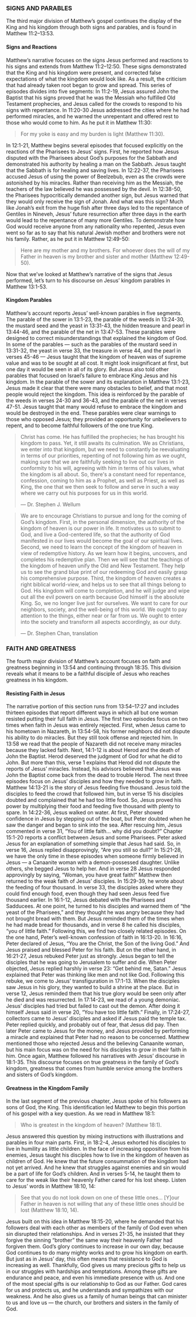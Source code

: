 ### SIGNS AND PARABLES 

The third major division of Matthew’s gospel continues the display of the King and his kingdom through both signs and parables, and is found in Matthew 11:2–13:53. 


#### Signs and Reactions

Matthew’s narrative focuses on the signs Jesus performed and reactions to his signs and extends from Matthew 11:2–12:50. These signs demonstrated that the King and his kingdom were present, and corrected false expectations of what the kingdom would look like. As a result, the criticism that had already taken root began to grow and spread.
	This series of episodes divides into five segments: In 11:2-19, Jesus assured John the Baptist that his signs proved that he was the Messiah who fulfilled Old Testament prophecies, and Jesus called for the crowds to respond to his signs with repentance. In 11:20-30 Jesus addressed the cities where he had performed miracles, and he warned the unrepentant and offered rest to those who would come to him. As he put it in Matthew 11:30:

> For my yoke is easy and my burden is light (Matthew 11:30).

In 12:1-21, Matthew begins several episodes that focused explicitly on the reactions of the Pharisees to Jesus’ signs. First, he reported how Jesus disputed with the Pharisees about God’s purposes for the Sabbath and demonstrated his authority by healing a man on the Sabbath. Jesus taught that the Sabbath is for healing and saving lives. 
In 12:22-37, the Pharisees accused Jesus of using the power of Beelzebub, even as the crowds were astonished by his miracles. Rather than receiving him as the Messiah, the teachers of the law believed he was possessed by the devil. 
In 12:38-50, the Pharisees hypocritically demanded another sign, but Jesus warned that they would only receive the sign of Jonah. And what was this sign? Much like Jonah’s exit from the huge fish after three days led to the repentance of Gentiles in Nineveh, Jesus’ future resurrection after three days in the earth would lead to the repentance of many more Gentiles. 
To demonstrate how God would receive anyone from any nationality who repented, Jesus even went so far as to say that his natural Jewish mother and brothers were not his family. Rather, as he put it in Matthew 12:49-50:

> Here are my mother and my brothers. For whoever does the will of my Father in heaven is my brother and sister and mother (Matthew 12:49-50).

Now that we’ve looked at Matthew’s narrative of the signs that Jesus performed, let’s turn to his discourse on Jesus’ kingdom parables in Matthew 13:1-53. 


#### Kingdom Parables

Matthew’s account reports Jesus’ well-known parables in five segments. The parable of the sower in 13:1-23, the parable of the weeds in 13:24-30, the mustard seed and the yeast in 13:31-43, the hidden treasure and pearl in 13:44-46, and the parable of the net in 13:47-53. These parables were designed to correct misunderstandings that explained the kingdom of God.
	In some of the parables — such as the parables of the mustard seed in 13:31-32, the yeast in verse 33, the treasure in verse 44, and the pearl in verses 45-46 — Jesus taught that the kingdom of heaven was of supreme value and was to be sought at all cost. It might look insignificant at first, but one day it would be seen in all of its glory.
	But Jesus also told other parables that focused on Israel’s failure to embrace King Jesus and his kingdom. In the parable of the sower and its explanation in Matthew 13:1-23, Jesus made it clear that there were many obstacles to belief, and that most people would reject the kingdom. 
This idea is reinforced by the parable of the weeds in verses 24-30 and 36-43, and the parable of the net in verses 47-51. Jesus taught that many would refuse to embrace the kingdom and would be destroyed in the end. These parables were clear warnings to those who opposed Jesus; they provided an opportunity for unbelievers to repent, and to become faithful followers of the one true King.

> Christ has come. He has fulfilled the prophecies; he has brought his kingdom to pass. Yet, it still awaits its culmination. We as Christians, we enter into that kingdom, but we need to constantly be reevaluating in terms of our priorities, repenting of not following him as we ought, making sure that we are faithfully seeking to live out our lives in conformity to his will, agreeing with him in terms of his values, what the kingdom is all about. So, there's a constant need for repentance, confession, coming to him as a Prophet, as well as Priest, as well as King, the one that we then seek to follow and serve in such a way where we carry out his purposes for us in this world. 
> 
> —	Dr. Stephen J. Wellum


> We are to encourage Christians to pursue and long for the coming of God’s kingdom. First, in the personal dimension, the authority of the kingdom of heaven is our power in life. It motivates us to submit to God, and live a God-centered life, so that the authority of God manifested in our lives would become the goal of our spiritual lives. Second, we need to learn the concept of the kingdom of heaven in view of redemptive history. As we learn how it begins, uncovers, and completes his redemptive plan. Then we will see that the teachings of the kingdom of heaven unify the Old and New Testament. They help us to see the grand blue print of our redeeming God and easily grasp his comprehensive purpose. Third, the kingdom of heaven creates a right biblical world-view, and helps us to see that all things belong to God. His kingdom will come to completion, and he will judge and wipe out all the evil powers on earth because God himself is the absolute King. So, we no longer live just for ourselves. We want to care for our neighbors, society, and the well-being of this world. We ought to pay attention to the things, either near or far from us. We ought to enter into the society and transform all aspects accordingly, as our duty. 
> 
> —	Dr. Stephen Chan, translation


### FAITH AND GREATNESS

The fourth major division of Matthew’s account focuses on faith and greatness beginning in 13:54 and continuing through 18:35. This division reveals what it means to be a faithful disciple of Jesus who reaches greatness in his kingdom.


#### Resisting Faith in Jesus

The narrative portion of this section runs from 13:54–17:27 and includes thirteen episodes that report different ways in which all but one woman resisted putting their full faith in Jesus. The first two episodes focus on two times when faith in Jesus was entirely rejected. First, when Jesus came to his hometown in Nazareth, in 13:54-58, his former neighbors did not dispute his ability to do miracles. But they still took offense and rejected him. In 13:58 we read that the people of Nazareth did not receive many miracles because they lacked faith. 
Next, 14:1-12 is about Herod and the death of John the Baptist. Herod deserved the judgment of God for what he did to John. But more than this, verse 1 explains that Herod did not dispute the reports of Jesus’ miracles. Instead, his advisors believed that Jesus was John the Baptist come back from the dead to trouble Herod. 
	The next three episodes focus on Jesus’ disciples and how they needed to grow in faith. Matthew 14:13-21 is the story of Jesus feeding five thousand. Jesus told the disciples to feed the crowd that followed him, but in verse 15 his disciples doubted and complained that he had too little food. So, Jesus proved his power by multiplying their food and feeding five thousand with plenty to spare. 
In 14:22-36, Jesus walked on water. At first, Peter showed confidence in Jesus by stepping out of the boat, but Peter doubted when he saw the danger and began to sink into the sea. After rescuing him, Jesus commented in verse 31, “You of little faith… why did you doubt?” 
Chapter 15:1-20 reports a conflict between Jesus and some Pharisees. Peter asked Jesus for an explanation of something simple that Jesus had said. So, in verse 16, Jesus replied disapprovingly, “Are you still so dull?”
	In 15:21-28, we have the only time in these episodes when someone firmly believed in Jesus — a Canaanite woman with a demon-possessed daughter. Unlike others, she begged Jesus to help her. And in verse 28 Jesus responded approvingly by saying, “Woman, you have great faith!”
Matthew then returned to the weak faith of Jesus’ disciples. In 15:29-39, he wrote about the feeding of four thousand. In verse 33, the disciples asked where they could find enough food, even though they had seen Jesus feed five thousand earlier. 
	In 16:1-12, Jesus debated with the Pharisees and Sadducees. At one point, he turned to his disciples and warned them of “the yeast of the Pharisees,” and they thought he was angry because they had not brought bread with them. But Jesus reminded them of the times when he had made bread for thousands, and in verse 8 he called his disciples, “you of little faith.” 
Following this, we find two closely related episodes. On the one hand, Peter’s well-known confession of faith in 16:13-20. In 16:16, Peter declared of Jesus, “You are the Christ, the Son of the living God.” And Jesus praised and blessed Peter for his faith. 
But on the other hand, in 16:21-27, Jesus rebuked Peter just as strongly. Jesus began to tell the disciples that he was going to Jerusalem to suffer and die. When Peter objected, Jesus replied harshly in verse 23: “Get behind me, Satan.” Jesus explained that Peter was thinking like men and not like God. 
Following this rebuke, we come to Jesus’ transfiguration in 17:1-13. When the disciples saw Jesus in his glory, they wanted to build a shrine at the place. But in verse 12, Jesus reminded them that his true glory would be seen only after he died and was resurrected.
In 17:14-23, we read of a young demoniac. Jesus’ disciples had tried but failed to cast out the demon. After doing it himself Jesus said in verse 20, “You have too little faith.”
Finally, in 17:24-27, collectors came to Jesus’ disciples and asked if Jesus paid the temple tax. Peter replied quickly, and probably out of fear, that Jesus did pay. Then later Peter came to Jesus for the money, and Jesus provided by performing a miracle and explained that Peter had no reason to be concerned. 
	Matthew mentioned those who rejected Jesus and the believing Canaanite woman, but his main focus was on the need for his disciples to grow in their faith in him.
Once again, Matthew followed his narratives with Jesus’ discourse in 18:1-35. This discourse focuses on true greatness in the family of God’s kingdom, greatness that comes from humble service among the brothers and sisters of God’s kingdom. 

#### Greatness in the Kingdom Family

In the last segment of the previous chapter, Jesus spoke of his followers as sons of God, the King. This identification led Matthew to begin this portion of his gospel with a key question. As we read in Matthew 18:1: 

> Who is greatest in the kingdom of heaven? (Matthew 18:1).

Jesus answered this question by mixing instructions with illustrations and parables in four main parts. First, in 18:2-4, Jesus exhorted his disciples to live in humility as little children. 
	In the face of increasing opposition from his enemies, Jesus taught his disciples how to live in the kingdom of heaven as children of God. He knew that the future consummation of the kingdom had not yet arrived. And he knew that struggles against enemies and sin would be a part of life for God’s children.
	And in verses 5-14, he taught them to care for the weak like their heavenly Father cared for his lost sheep. Listen to Jesus’ words in Matthew 18:10, 14:

> See that you do not look down on one of these little ones… [Y]our Father in heaven is not willing that any of these little ones should be lost (Matthew 18:10, 14).

Jesus built on this idea in Matthew 18:15-20, where he demanded that his followers deal with each other as members of the family of God even when sin disrupted their relationships. And in verses 21-35, he insisted that they forgive the sinning “brother” the same way their heavenly Father had forgiven them.
	God’s glory continues to increase in our own day, because God continues to do many mighty works and to grow his kingdom on earth. But just as in Jesus’ day, this often means that resistance to God is increasing as well. Thankfully, God gives us many precious gifts to help us in our struggles with hardships and temptations. Among these gifts are endurance and peace, and even his immediate presence with us. And one of the most special gifts is our relationship to God as our Father. God cares for us and protects us, and he understands and sympathizes with our weakness. And he also gives us a family of human beings that can minister to us and love us — the church, our brothers and sisters in the family of God.

